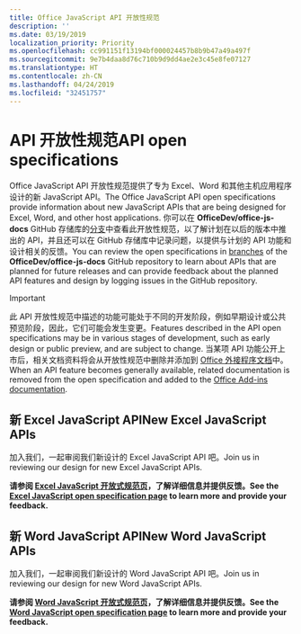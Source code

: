 ```yaml
---
title: Office JavaScript API 开放性规范
description: ''
ms.date: 03/19/2019
localization_priority: Priority
ms.openlocfilehash: cc991151f13194bf000024457b8b9b47a49a497f
ms.sourcegitcommit: 9e7b4daa8d76c710b9d9dd4ae2e3c45e8fe07127
ms.translationtype: HT
ms.contentlocale: zh-CN
ms.lasthandoff: 04/24/2019
ms.locfileid: "32451757"
---
```

# <a name="api-open-specifications"></a><span data-ttu-id="60bfb-102">API 开放性规范</span><span class="sxs-lookup"><span data-stu-id="60bfb-102">API open specifications</span></span>

<span data-ttu-id="60bfb-103">Office JavaScript API 开放性规范提供了专为 Excel、Word 和其他主机应用程序设计的新 JavaScript API。</span><span class="sxs-lookup"><span data-stu-id="60bfb-103">The Office JavaScript API open specifications provide information about new JavaScript APIs that are being designed for Excel, Word, and other host applications.</span></span> <span data-ttu-id="60bfb-104">你可以在 **OfficeDev/office-js-docs** GitHub 存储库的[分支](https://github.com/OfficeDev/office-js-docs/branches/all)中查看此开放性规范，以了解计划在以后的版本中推出的 API，并且还可以在 GitHub 存储库中记录问题，以提供与计划的 API 功能和设计相关的反馈。</span><span class="sxs-lookup"><span data-stu-id="60bfb-104">You can review the open specifications in [branches](https://github.com/OfficeDev/office-js-docs/branches/all) of the **OfficeDev/office-js-docs** GitHub repository to learn about APIs that are planned for future releases and can provide feedback about the planned API features and design by logging issues in the GitHub repository.</span></span>

> [!IMPORTANT]
> <span data-ttu-id="60bfb-105">此 API 开放性规范中描述的功能可能处于不同的开发阶段，例如早期设计或公共预览阶段，因此，它们可能会发生变更。</span><span class="sxs-lookup"><span data-stu-id="60bfb-105">Features described in the API open specifications may be in various stages of development, such as early design or public preview, and are subject to change.</span></span> <span data-ttu-id="60bfb-106">当某项 API 功能公开上市后，相关文档资料将会从开放性规范中删除并添加到 [Office 外接程序文档](/office/dev/add-ins/)中。</span><span class="sxs-lookup"><span data-stu-id="60bfb-106">When an API feature becomes generally available, related documentation is removed from the open specification and added to the [Office Add-ins documentation](/office/dev/add-ins/).</span></span> 

## <a name="new-excel-javascript-apis"></a><span data-ttu-id="60bfb-107">新 Excel JavaScript API</span><span class="sxs-lookup"><span data-stu-id="60bfb-107">New Excel JavaScript APIs</span></span>

<span data-ttu-id="60bfb-108">加入我们，一起审阅我们新设计的 Excel JavaScript API 吧。</span><span class="sxs-lookup"><span data-stu-id="60bfb-108">Join us in reviewing our design for new Excel JavaScript APIs.</span></span> 

<span data-ttu-id="60bfb-109">**请参阅 [Excel JavaScript 开放式规范页](https://github.com/OfficeDev/office-js-docs/tree/ExcelJs_OpenSpec)，了解详细信息并提供反馈。**</span><span class="sxs-lookup"><span data-stu-id="60bfb-109">**See the [Excel JavaScript open specification page](https://github.com/OfficeDev/office-js-docs/tree/ExcelJs_OpenSpec) to learn more and provide your feedback.**</span></span>

## <a name="new-word-javascript-apis"></a><span data-ttu-id="60bfb-110">新 Word JavaScript API</span><span class="sxs-lookup"><span data-stu-id="60bfb-110">New Word JavaScript APIs</span></span>

<span data-ttu-id="60bfb-111">加入我们，一起审阅我们新设计的 Word JavaScript API 吧。</span><span class="sxs-lookup"><span data-stu-id="60bfb-111">Join us in reviewing our design for new Word JavaScript APIs.</span></span> 

<span data-ttu-id="60bfb-112">**请参阅 [Word JavaScript 开放式规范页](https://github.com/OfficeDev/office-js-docs/tree/WordJs_OpenSpec)，了解详细信息并提供反馈。**</span><span class="sxs-lookup"><span data-stu-id="60bfb-112">**See the [Word JavaScript open specification page](https://github.com/OfficeDev/office-js-docs/tree/WordJs_OpenSpec) to learn more and provide your feedback.**</span></span>
